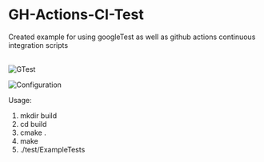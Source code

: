 # GH-Actions-CI-Test
Created example for using googleTest as well as github actions continuous integration scripts
<br></br>

![GTest](https://github.com/briggsrr/GH-Actions-CI-Test/actions/workflows/build-gtest.yml/badge.svg)

![Configuration](https://github.com/briggsrr/GH-Actions-CI-Test/actions/workflows/configuration-test.yaml/badge.svg)

Usage: 
1) mkdir build
2) cd build
3) cmake .
4) make
5) ./test/ExampleTests
